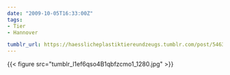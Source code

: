 ```yaml
---
date: "2009-10-05T16:33:00Z"
tags:
- Tier
- Hannover

tumblr_url: https://haesslicheplastiktiereundzeugs.tumblr.com/post/546307834
---
```

{{< figure src="tumblr_l1ef6qso4B1qbfzcmo1_1280.jpg" >}}
